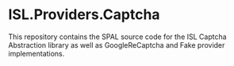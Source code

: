 # ISL.Providers.Captcha

This repository contains the SPAL source code for the ISL Captcha Abstraction library as well as GoogleReCaptcha and Fake provider implementations.

